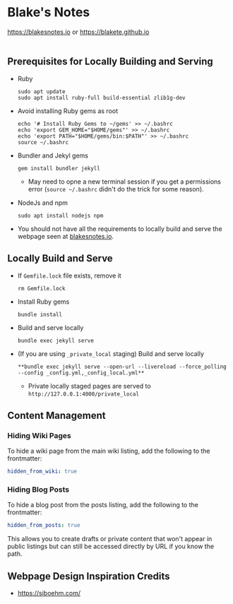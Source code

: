 # Blake's Notes

https://blakesnotes.io or https://blakete.github.io
<br><br>

## Prerequisites for Locally Building and Serving

*  Ruby

    ```console
    sudo apt update
    sudo apt install ruby-full build-essential zlib1g-dev
    ```

* Avoid installing Ruby gems as root

    ```console
    echo '# Install Ruby Gems to ~/gems' >> ~/.bashrc
    echo 'export GEM_HOME="$HOME/gems"' >> ~/.bashrc
    echo 'export PATH="$HOME/gems/bin:$PATH"' >> ~/.bashrc
    source ~/.bashrc
    ```

* Bundler and Jekyl gems

    ```console
    gem install bundler jekyll
    ```

    * May need to opne a new terminal session if you get a permissions error (`source ~/.bashrc` didn't do the trick for some reason). 

* NodeJs and npm

    ```console
    sudo apt install nodejs npm
    ```

* You should not have all the requirements to locally build and serve the webpage seen at [blakesnotes.io](https://blakesnotes.io).

## Locally Build and Serve

* If `Gemfile.lock` file exists, remove it

    ```console
    rm Gemfile.lock 
    ```

* Install Ruby gems

    ```console
    bundle install
    ```

* Build and serve locally

    ```console
    bundle exec jekyll serve
    ```

* (If you are using `_private_local` staging) Build and serve locally

    ```console
    **bundle exec jekyll serve --open-url --livereload --force_polling --config _config.yml,_config_local.yml**
    ```

    * Private locally staged pages are served to `http://127.0.0.1:4000/private_local`

## Content Management

### Hiding Wiki Pages

To hide a wiki page from the main wiki listing, add the following to the frontmatter:

```yaml
hidden_from_wiki: true
```

### Hiding Blog Posts

To hide a blog post from the posts listing, add the following to the frontmatter:

```yaml
hidden_from_posts: true
```

This allows you to create drafts or private content that won't appear in public listings but can still be accessed directly by URL if you know the path.

## Webpage Design Inspiration Credits

- https://siboehm.com/
